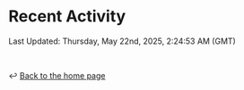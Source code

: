 # Recent Activity

<!--RECENT_ACTIVITY:start-->
<!--RECENT_ACTIVITY:end-->

<!--RECENT_ACTIVITY:last_update-->
Last Updated: Thursday, May 22nd, 2025, 2:24:53 AM (GMT)
<!--RECENT_ACTIVITY:last_update_end-->

<br>

↩️ [Back to the home page](/README.md)
